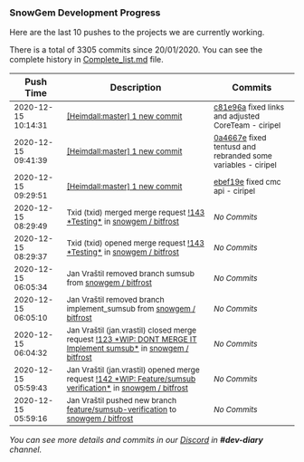 
### SnowGem Development Progress

Here are the last 10 pushes to the projects we are currently working.

There is a total of 3305 commits since 20/01/2020. You can see the complete history in
 [Complete_list.md](Complete_list.md) file.

| Push Time | Description | Commits |
| --- | --- | --- |
| <sub>2020-12-15 10:14:31</sub> | <sub>[[Heimdall:master] 1 new commit](https://github.com/ciripel/Heimdall/commit/c81e96a5037718f361221a3056747f0f148d975a)</sub> | <sub>[c81e96a](https://github.com/ciripel/Heimdall/commit/c81e96a5037718f361221a3056747f0f148d975a) fixed links and adjusted CoreTeam - ciripel</sub> |
| <sub>2020-12-15 09:41:39</sub> | <sub>[[Heimdall:master] 1 new commit](https://github.com/ciripel/Heimdall/commit/0a4667e4ce73633fb2b8bd3ca2977dc85c000d85)</sub> | <sub>[0a4667e](https://github.com/ciripel/Heimdall/commit/0a4667e4ce73633fb2b8bd3ca2977dc85c000d85) fixed tentusd and rebranded some variables - ciripel</sub> |
| <sub>2020-12-15 09:29:51</sub> | <sub>[[Heimdall:master] 1 new commit](https://github.com/ciripel/Heimdall/commit/ebef19e10779af2e19d953a3f2828e8c433e0b3a)</sub> | <sub>[ebef19e](https://github.com/ciripel/Heimdall/commit/ebef19e10779af2e19d953a3f2828e8c433e0b3a) fixed cmc api - ciripel</sub> |
| <sub>2020-12-15 08:29:49</sub> | <sub>Txid (txid) merged merge request [\!143 \*Testing\*](https://gitlab.com/snowgem/bitfrost/-/merge_requests/143) in [snowgem / bitfrost](https://gitlab.com/snowgem/bitfrost)</sub> | <sub>_No Commits_</sub> |
| <sub>2020-12-15 08:29:37</sub> | <sub>Txid (txid) opened merge request [\!143 \*Testing\*](https://gitlab.com/snowgem/bitfrost/-/merge_requests/143) in [snowgem / bitfrost](https://gitlab.com/snowgem/bitfrost)</sub> | <sub>_No Commits_</sub> |
| <sub>2020-12-15 06:05:34</sub> | <sub>Jan Vraštil removed branch sumsub from [snowgem / bitfrost](https://gitlab.com/snowgem/bitfrost)</sub> | <sub>_No Commits_</sub> |
| <sub>2020-12-15 06:05:10</sub> | <sub>Jan Vraštil removed branch implement_sumsub from [snowgem / bitfrost](https://gitlab.com/snowgem/bitfrost)</sub> | <sub>_No Commits_</sub> |
| <sub>2020-12-15 06:04:32</sub> | <sub>Jan Vraštil (jan.vrastil) closed merge request [\!123 \*WIP: DONT MERGE IT Implement sumsub\*](https://gitlab.com/snowgem/bitfrost/-/merge_requests/123) in [snowgem / bitfrost](https://gitlab.com/snowgem/bitfrost)</sub> | <sub>_No Commits_</sub> |
| <sub>2020-12-15 05:59:43</sub> | <sub>Jan Vraštil (jan.vrastil) opened merge request [\!142 \*WIP: Feature/sumsub verification\*](https://gitlab.com/snowgem/bitfrost/-/merge_requests/142) in [snowgem / bitfrost](https://gitlab.com/snowgem/bitfrost)</sub> | <sub>_No Commits_</sub> |
| <sub>2020-12-15 05:59:16</sub> | <sub>Jan Vraštil pushed new branch [feature/sumsub\-verification](https://gitlab.com/snowgem/bitfrost/commits/feature/sumsub-verification) to [snowgem / bitfrost](https://gitlab.com/snowgem/bitfrost)</sub> | <sub>_No Commits_</sub> |

_You can see more details and commits in our [Discord](https://discord.gg/zumGnbg) in **#dev-diary** channel._
